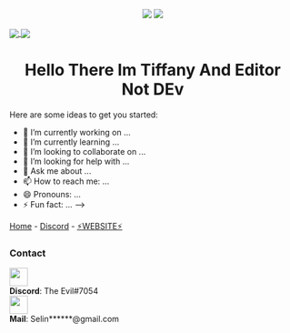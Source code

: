 <p align="center">
  <img src="https://github-readme-stats.vercel.app/api?username=Selinvictor&show_icons=true&count_private=true&include_all_commits=true&hide_border=true"/>
  <img src="https://github-readme-stats.vercel.app/api/top-langs/?username=Selinvictor&layout=compact&count_private=true&include_all_commits=true&hide_border=true&langs_count=10"/>
</p>

<a href="https://github.com/Selinvictor/README.md">
  <img align="center" src="https://github-readme-stats.vercel.app/api/pin/?username=Selinvictor&repo=README.md />
</a>
<a href="https://github.com/Selinvictor/README.md">
  <img align="center" src="https://github-readme-stats.vercel.app/api/pin/?username=Selinvictor&repo=README.md" />
</a>

<h1 align="center">Hello There Im Tiffany And Editor Not DEv</h1>




Here are some ideas to get you started:

- 🔭 I’m currently working on ...
- 🌱 I’m currently learning ...
- 👯 I’m looking to collaborate on ...
- 🤔 I’m looking for help with ...
- 💬 Ask me about ...
- 📫 How to reach me: ...
- 😄 Pronouns: ...
- ⚡ Fun fact: ...
-->

<div class="topnav">
  <a href="https://github.com/Selinvictor" class="active">Home</a> -
  <a href="https://discord.gg/DbGJtmg8jx">Discord</a> -
  <a href="http://virusbot.ml">⚡WEBSITE⚡</a>
</div>




### Contact

<p>
  <img src="https://media.discordapp.net/attachments/738419713255931987/846505423669428227/20210525_004954.gif" width="32" /> <br />
  <b>Discord</b>: The Evil#7054 <br/>
  <img src="https://icongr.am/fontawesome/envelope-o.svg?size=32&color=2198c0" width="32" /> <br />
  <b>Mail</b>: Selin******@gmail.com<br/>
</p>

